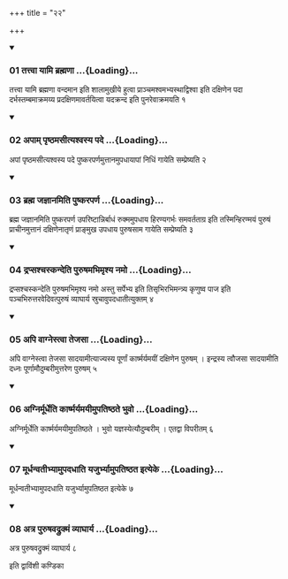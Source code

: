 +++
title = "२२"

+++

<div class="js_include" includetitle="true" newlevelforh1="3" unfilled="" url="/vedAH_yajuH/taittirIyam/sUtram/ApastambaH/shrautam/vishvAsa-prastutiH/16/22/01_tattvA_yAmi_brahmaNA.md">
<details open><summary><h3>01 तत्त्वा यामि ब्रह्मणा ...{Loading}...</h3></summary>

तत्त्वा यामि ब्रह्मणा वन्दमान इति शालामुखीये हुत्वा प्राञ्चमश्वमभ्यस्थाद्विश्वा इति दक्षिणेन पदा दर्भस्तम्बमाक्रमय्य प्रदक्षिणमावर्तयित्वा यदक्रन्द इति पुनरेवाक्रमयति १
</details>
</div>


<div class="js_include" includetitle="true" newlevelforh1="3" unfilled="" url="/vedAH_yajuH/taittirIyam/sUtram/ApastambaH/shrautam/vishvAsa-prastutiH/16/22/02_apAm_pRShThamasItyashvasya_pade.md">
<details open><summary><h3>02 अपाम् पृष्ठमसीत्यश्वस्य पदे ...{Loading}...</h3></summary>

अपां पृष्ठमसीत्यश्वस्य पदे पुष्करपर्णमुत्तानमुपधायापां निधिं गायेति सम्प्रेष्यति २
</details>
</div>


<div class="js_include" includetitle="true" newlevelforh1="3" unfilled="" url="/vedAH_yajuH/taittirIyam/sUtram/ApastambaH/shrautam/vishvAsa-prastutiH/16/22/03_brahma_jajnAnamiti_puShkaraparNa.md">
<details open><summary><h3>03 ब्रह्म जज्ञानमिति पुष्करपर्ण ...{Loading}...</h3></summary>

ब्रह्म जज्ञानमिति पुष्करपर्ण उपरिष्टान्निर्बाधं रुक्ममुपधाय हिरण्यगर्भः समवर्तताग्र इति तस्मिन्हिरण्मयं पुरुषं प्राचीनमुत्तानं दक्षिणेनातृणं प्राङ्मुख उपधाय पुरुषसाम गायेति सम्प्रेष्यति ३
</details>
</div>


<div class="js_include" includetitle="true" newlevelforh1="3" unfilled="" url="/vedAH_yajuH/taittirIyam/sUtram/ApastambaH/shrautam/vishvAsa-prastutiH/16/22/04_drapsashchaskandeti_puruShamabhimRshya_namo.md">
<details open><summary><h3>04 द्रप्सश्चस्कन्देति पुरुषमभिमृश्य नमो ...{Loading}...</h3></summary>

द्रप्सश्चस्कन्देति पुरुषमभिमृश्य नमो अस्तु सर्पेभ्य इति तिसृभिरभिमन्त्र्य कृणुष्व पाज इति पञ्चभिरुत्तरवेदिवत्पुरुषं व्याघार्य स्रुचावुपदधातीत्युक्तम् ४
</details>
</div>


<div class="js_include" includetitle="true" newlevelforh1="3" unfilled="" url="/vedAH_yajuH/taittirIyam/sUtram/ApastambaH/shrautam/vishvAsa-prastutiH/16/22/05_api_vAgnestvA_tejasA.md">
<details open><summary><h3>05 अपि वाग्नेस्त्वा तेजसा ...{Loading}...</h3></summary>

अपि वाग्नेस्त्वा तेजसा सादयामीत्याज्यस्य पूर्णां कार्ष्मर्यमयीं दक्षिणेन पुरुषम् । इन्द्रस्य त्वौजसा सादयामीति दध्नः पूर्णामौदुम्बरीमुत्तरेण पुरुषम् ५
</details>
</div>


<div class="js_include" includetitle="true" newlevelforh1="3" unfilled="" url="/vedAH_yajuH/taittirIyam/sUtram/ApastambaH/shrautam/vishvAsa-prastutiH/16/22/06_agnirmUrdheti_kArShmaryamayImupatiShThate_bhuvo.md">
<details open><summary><h3>06 अग्निर्मूर्धेति कार्ष्मर्यमयीमुपतिष्ठते भुवो ...{Loading}...</h3></summary>

अग्निर्मूर्धेति कार्ष्मर्यमयीमुपतिष्ठते । भुवो यज्ञस्येत्यौदुम्बरीम् । एतद्वा विपरीतम् ६
</details>
</div>


<div class="js_include" includetitle="true" newlevelforh1="3" unfilled="" url="/vedAH_yajuH/taittirIyam/sUtram/ApastambaH/shrautam/vishvAsa-prastutiH/16/22/07_mUrdhanvatIbhyAmupadadhAti_yajurbhyAmupatiShThata_ityeke.md">
<details open><summary><h3>07 मूर्धन्वतीभ्यामुपदधाति यजुर्भ्यामुपतिष्ठत इत्येके ...{Loading}...</h3></summary>

मूर्धन्वतीभ्यामुपदधाति यजुर्भ्यामुपतिष्ठत इत्येके ७
</details>
</div>


<div class="js_include" includetitle="true" newlevelforh1="3" unfilled="" url="/vedAH_yajuH/taittirIyam/sUtram/ApastambaH/shrautam/vishvAsa-prastutiH/16/22/08_atra_puruShavadrukmaM_vyAghArya.md">
<details open><summary><h3>08 अत्र पुरुषवद्रुक्मं व्याघार्य ...{Loading}...</h3></summary>

अत्र पुरुषवद्रुक्मं व्याघार्य ८
</details>
</div>



  
इति द्वाविंशी कण्डिका 
